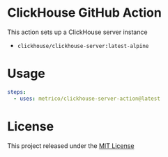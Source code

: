 # ClickHouse GitHub Action

This action sets up a ClickHouse server instance
- `clickhouse/clickhouse-server:latest-alpine`

# Usage

```yaml
steps:
  - uses: metrico/clickhouse-server-action@latest
```

# License

This project released under the [MIT License](LICENSE)
